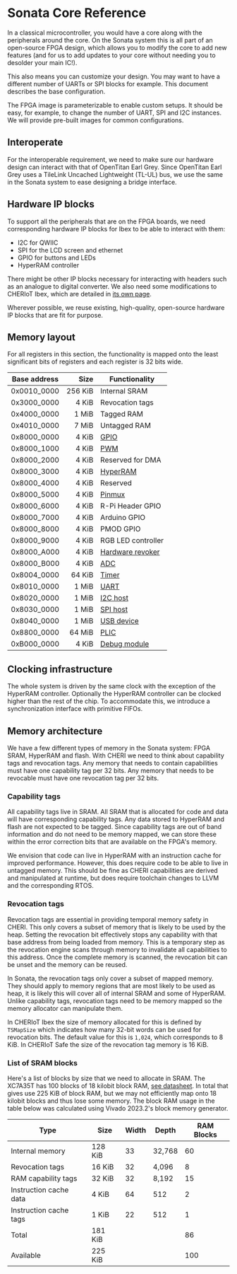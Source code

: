# Sonata Core Reference

In a classical microcontroller, you would have a core along with the peripherals around the core.
On the Sonata system this is all part of an open-source FPGA design, which allows you to modify the core to add new features (and for us to add updates to your core without
needing you to desolder your main IC!).

This also means you can customize your design.
You may want to have a different number of UARTs or SPI blocks for example.
This document describes the base configuration.

The FPGA image is parameterizable to enable custom setups.
It should be easy, for example, to change the number of UART, SPI and I2C instances.
We will provide pre-built images for common configurations.

## Interoperate

For the interoperable requirement, we need to make sure our hardware design can interact with that of OpenTitan Earl Grey.
Since OpenTitan Earl Grey uses a TileLink Uncached Lightweight (TL-UL) bus, we use the same in the Sonata system to ease designing a bridge interface.

## Hardware IP blocks

To support all the peripherals that are on the FPGA boards, we need corresponding hardware IP blocks for Ibex to be able to interact with them:
- I2C for QWIIC
- SPI for the LCD screen and ethernet
- GPIO for buttons and LEDs
- HyperRAM controller

There might be other IP blocks necessary for interacting with headers such as an analogue to digital converter.
We also need some modifications to CHERIoT Ibex, which are detailed in [its own page](../ip/ibex.md).

Wherever possible, we reuse existing, high-quality, open-source hardware IP blocks that are fit for purpose.

## Memory layout

For all registers in this section, the functionality is mapped onto the least significant bits of registers and each register is 32 bits wide.

| Base address |    Size | Functionality        |
|--------------|--------:|----------------------|
| 0x0010_0000  | 256 KiB | Internal SRAM        |
| 0x3000_0000  |   4 KiB | Revocation tags      |
| 0x4000_0000  |   1 MiB | Tagged RAM           |
| 0x4010_0000  |   7 MiB | Untagged RAM         |
| 0x8000_0000  |   4 KiB | [GPIO][]             |
| 0x8000_1000  |   4 KiB | [PWM][]              |
| 0x8000_2000  |   4 KiB | Reserved for DMA     |
| 0x8000_3000  |   4 KiB | [HyperRAM][]         |
| 0x8000_4000  |   4 KiB | Reserved             |
| 0x8000_5000  |   4 KiB | [Pinmux][]           |
| 0x8000_6000  |   4 KiB | R-Pi Header GPIO     |
| 0x8000_7000  |   4 KiB | Arduino GPIO         |
| 0x8000_8000  |   4 KiB | PMOD GPIO            |
| 0x8000_9000  |   4 KiB | RGB LED controller   |
| 0x8000_A000  |   4 KiB | [Hardware revoker][] |
| 0x8000_B000  |   4 KiB | [ADC][]              |
| 0x8004_0000  |  64 KiB | [Timer][]            |
| 0x8010_0000  |   1 MiB | [UART][]             |
| 0x8020_0000  |   1 MiB | [I2C host][]         |
| 0x8030_0000  |   1 MiB | [SPI host][]         |
| 0x8040_0000  |   1 MiB | [USB device][]       |
| 0x8800_0000  |  64 MiB | [PLIC][]             |
| 0xB000_0000  |   4 KiB | [Debug module][]     |

[GPIO]: ../ip/gpio.md
[PWM]: ../ip/pwm.md
[HyperRAM]: ../ip/ram.md
[ADC]: ../ip/adc.md
[Pinmux]: ../ip/pinmux.md
[Hardware revoker]: ../ip/revoker.md
[Timer]: ../ip/timer.md
[UART]: ../ip/uart.md
[I2C host]: ../ip/i2c.md
[SPI host]: ../ip/spi.md
[USB device]: ../ip/usb.md
[PLIC]: ../ip/plic.md
[Debug module]: ../ip/dm.md

## Clocking infrastructure

The whole system is driven by the same clock with the exception of the HyperRAM controller.
Optionally the HyperRAM controller can be clocked higher than the rest of the chip.
To accommodate this, we introduce a synchronization interface with primitive FIFOs.

## Memory architecture

We have a few different types of memory in the Sonata system: FPGA SRAM, HyperRAM and flash.
With CHERI we need to think about capability tags and revocation tags.
Any memory that needs to contain capabilities must have one capability tag per 32 bits.
Any memory that needs to be revocable must have one revocation tag per 32 bits.

### Capability tags

All capability tags live in SRAM.
All SRAM that is allocated for code and data will have corresponding capability tags.
Any data stored to HyperRAM and flash are not expected to be tagged.
Since capability tags are out of band information and do not need to be memory mapped, we can store these within the error correction bits that are available on the FPGA's memory.

We envision that code can live in HyperRAM with an instruction cache for improved performance.
However, this does require code to be able to live in untagged memory.
This should be fine as CHERI capabilities are derived and manipulated at runtime, but does require toolchain changes to LLVM and the corresponding RTOS.

### Revocation tags

Revocation tags are essential in providing temporal memory safety in CHERI.
This only covers a subset of memory that is likely to be used by the heap.
Setting the revocation bit effectively stops any capability with that base address from being loaded from memory.
This is a temporary step as the revocation engine scans through memory to invalidate all capabilities to this address.
Once the complete memory is scanned, the revocation bit can be unset and the memory can be reused.

In Sonata, the revocation tags only cover a subset of mapped memory.
They should apply to memory regions that are most likely to be used as heap, it is likely this will cover all of internal SRAM and some of HyperRAM.
Unlike capability tags, revocation tags need to be memory mapped so the memory allocator can manipulate them.

In CHERIoT Ibex the size of memory allocated for this is defined by `TSMapSize` which indicates how many 32-bit words can be used for revocation bits.
The default value for this is `1,024`, which corresponds to 8 KiB.
In CHERIoT Safe the size of the revocation tag memory is 16 KiB.

### List of SRAM blocks

Here's a list of blocks by size that we need to allocate in SRAM.
The XC7A35T has 100 blocks of 18 kilobit block RAM, [see datasheet](https://docs.xilinx.com/v/u/en-US/ds180_7Series_Overview).
In total that gives use 225 KiB of block RAM, but we may not efficiently map onto 18 kilobit blocks and thus lose some memory.
The block RAM usage in the table below was calculated using Vivado 2023.2's block memory generator.

| Type                   | Size    | Width | Depth  | RAM Blocks |
|------------------------|---------|-------|--------|------------|
| Internal memory        | 128 KiB |    33 | 32,768 |         60 |
| Revocation tags        |  16 KiB |    32 |  4,096 |          8 |
| RAM capability tags    |  32 KiB |    32 |  8,192 |         15 |
| Instruction cache data |   4 KiB |    64 |    512 |          2 |
| Instruction cache tags |   1 KiB |    22 |    512 |          1 |
| Total                  | 181 KiB |       |        |         86 |
| Available              | 225 KiB |       |        |        100 |
